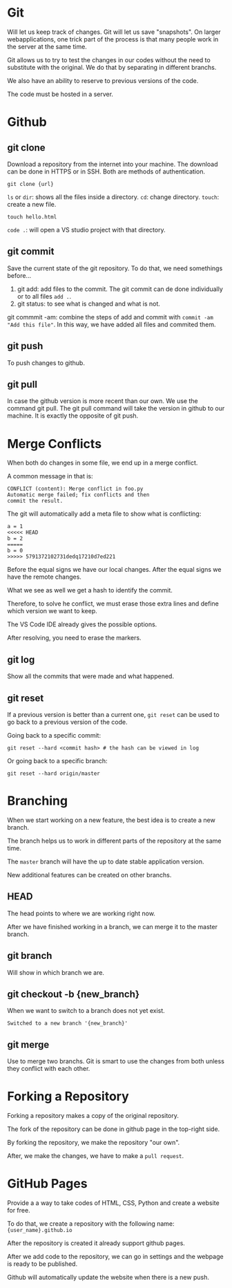 # Git
Will let us keep track of changes. Git will let us save "snapshots".
On larger webapplications, one trick part of the process is that many people work in the server at the same time.

Git allows us to try to test the changes in our codes without the need to substitute with the original. We do that by separating in different branchs.

We also have an ability to reserve to previous versions of the code.

The code must be hosted in a server.

# Github
## git clone
Download a repository from the internet into your machine.
The download can be done in HTTPS or in SSH. Both are methods of authentication.
```
git clone {url}
```
`ls` or `dir`: shows all the files inside a directory.
`cd`: change directory.
`touch`: create a new file.

```
touch hello.html
```

`code .`: will open a VS studio project with that directory.

## git commit
Save the current state of the git repository.
To do that, we need somethings before...
1. git add: add files to the commit. The git commit can de done individually or to all files `add .`.
2. git status: to see what is changed and what is not.

git commmit -am: combine the steps of add and commit with `commit -am "Add this file"`. In this way, we have added all files and commited them.

## git push
To push changes to github.

## git pull
In case the github version is more recent than our own. We use the command git pull. The git pull command will take the version in github to our machine. It is exactly the opposite of git push.

# Merge Conflicts
When both do changes in some file, we end up in a merge conflict.

A common message in that is:
```
CONFLICT (content): Merge conflict in foo.py
Automatic merge failed; fix conflicts and then
commit the result.
```

The git will automatically add a meta file to show what is conflicting:

```
a = 1
<<<<< HEAD
b = 2
=====
b = 0
>>>>> 5791372102731dedq17210d7ed221
```
Before the equal signs we have our local changes.
After the equal signs we have the remote changes.

What we see as well we get a hash to identify the commit.

Therefore, to solve he conflict, we must erase those extra lines and define which version we want to keep.

The VS Code IDE already gives the possible options.

After resolving, you need to erase the markers.

## git log
Show all the commits that were made and what happened.

## git reset
If a previous version is better than a current one, `git reset` can be used to go back to a previous version of the code.

Going back to a specific commit:
```
git reset --hard <commit hash> # the hash can be viewed in log
```

Or going back to a specific branch:

```
git reset --hard origin/master
```

# Branching
When we start working on a new feature, the best idea is to create a new branch.

The branch helps us to work in different parts of the repository at the same time.

The `master` branch will have the up to date stable application version.

New additional features can be created on other branchs.

## HEAD 
The head points to where we are working right now.

After we have finished working in a branch, we can merge it to the master branch.

## git branch
Will show in which branch we are.

## git checkout -b {new_branch}
When we want to switch to a branch does not yet exist.
```
Switched to a new branch '{new_branch}'
```

## git merge
Use to merge two branchs. Git is smart to use the changes from both unless they conflict with each other.

# Forking a Repository
Forking a repository makes a copy of the original repository.

The fork of the repository can be done in github page in the top-right side.

By forking the repository, we make the repository "our own".

After, we make the changes, we have to make a `pull request`.

# GitHub Pages
Provide a a way to take codes of HTML, CSS, Python and create a website for free.

To do that, we create a repository with the following name:
`{user_name}.github.io`

After the repository is created it already support github pages.

After we add code to the repository, we can go in settings and the webpage is ready to be published.

Github will automatically update the website when there is a new push.

